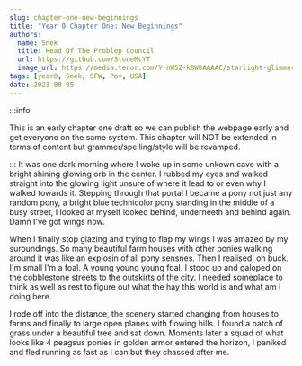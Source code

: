 ```yaml
---
slug: chapter-one-new-beginnings
title: "Year 0 Chapter One: New Beginnings"
authors:
  name: Snek
  title: Head Of The Problep Council
  url: https://github.com/StoneMcYT
  image_url: https://media.tenor.com/Y-nW5Z-k8W8AAAAC/starlight-glimmer-blep.gif
tags: [year0, Snek, SFW, Pov, USA]
date: 2023-08-05
---
```


:::info

This is an early chapter one draft so we can publish the webpage early and get everyone on the same system. This chapter will NOT be extended in terms of content but grammer/spelling/style will be revamped.

:::
It was one dark morning where I woke up in some unkown cave with a bright shining glowing orb in the center. I rubbed my eyes and walked straight into the glowing light unsure of where it lead to or even why I walked towards it. Stepping through that portal I became a pony not just any random pony, a bright blue technicolor pony standing in the middle of a busy street, I looked at myself looked behind, underneeth and behind again. Damn I've got wings now.

When I finally stop glazing and trying to flap my wings I was amazed by my suroundings. So many beautiful farm houses with other ponies walking around it was like an explosin of all pony sensnes. Then I realised, oh buck. I'm small  I'm a foal. A young young young foal. I stood up and galoped on the cobblestone streets to the outskirts of the city. I needed someplace to think as well as rest to figure out what the hay this world is and what am I doing here.

I rode off into the distance, the scenery started changing from houses to farms and finally to large open planes with flowing hills. I found a patch of grass under a beautiful tree and sat down. Moments later a squad of what looks like 4 peagsus ponies in golden armor entered the horizon, I paniked and fled running as fast as I can but they chassed after me.

